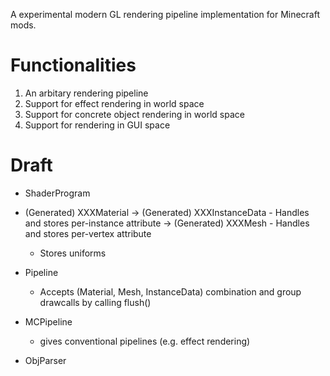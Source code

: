 A experimental modern GL rendering pipeline implementation for Minecraft mods.

# Functionalities

1. An arbitary rendering pipeline 
2. Support for effect rendering in world space
3. Support for concrete object rendering in world space
4. Support for rendering in GUI space

# Draft

- ShaderProgram

- (Generated) XXXMaterial
  -> (Generated) XXXInstanceData - Handles and stores per-instance attribute
  -> (Generated) XXXMesh - Handles and stores per-vertex attribute
  - Stores uniforms
  
- Pipeline
  - Accepts (Material, Mesh, InstanceData) combination and group drawcalls by calling flush()
  
- MCPipeline
  - gives conventional pipelines (e.g. effect rendering)

- ObjParser
